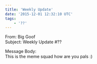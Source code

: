 ```yaml
---
title: 'Weekly Update'
date: '2015-12-01 12:32:10 UTC'
tags:
    - '??'
---
```


From: Big Goof  
Subject: Weekly Update #??  

Message Body:  
This is the meme squad how are you pals :)
